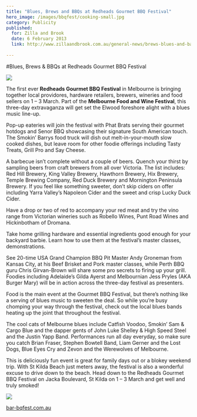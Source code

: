```yaml
---
title: "Blues, Brews and BBQs at Redheads Gourmet BBQ Festival"
hero_image: /images/bbqfest/cooking-small.jpg
category: Publicity
published:
  for: Zilla and Brook
  date: 6 February 2013
  link: http://www.zillaandbrook.com.au/general-news/brews-blues-and-barbecues-at-gourmet-bbq-festival/
  
---
```

#Blues, Brews  & BBQs at Redheads Gourmet BBQ Festival

![](/images/bbqfest/meat.jpg)

The first ever **Redheads Gourmet BBQ Festival** in Melbourne is bringing together local providores, hardware retailers, brewers, wineries and food sellers on 1 – 3 March. Part of the **Melbourne Food and Wine Festival**, this three-day extravaganza will get set the Elwood foreshore alight with a blues music line-up.

Pop-up eateries will join the festival with Phat Brats serving their gourmet hotdogs and Senor BBQ showcasing their signature South American touch. The Smokin’ Barrys food truck will dish out melt-in-your-mouth slow cooked dishes, but leave room for other foodie offerings including Tasty Treats, Grill Pro and Say Cheese.

A barbecue isn’t complete without a couple of beers. Quench your thirst by sampling beers from craft brewers from all over Victoria. The list includes: Red Hill Brewery, King Valley Brewery, Hawthorn Brewery, Hix Brewery, Temple Brewing Company, Red Duck Brewery and Mornington Peninsula Brewery. If you feel like something sweeter, don’t skip ciders on offer including Yarra Valley’s Napoleon Cider and the sweet and crisp Lucky Duck Cider.

Have a drop or two of red to accompany your red meat and try the vino range from Victorian wineries such as Robello Wines, Punt Road Wines and Hickinbotham of Dromana.

Take home grilling hardware and essential ingredients good enough for your backyard barbie. Learn how to use them at the festival’s master classes, demonstrations.



See 20-time USA Grand Champion BBQ Pit Master Andy Groneman from Kansas City, at his Beef Brisket and Pork master classes, while Perth BBQ guru Chris Girvan-Brown will share some pro secrets to firing up your grill. Foodies including Adelaide’s Gilda Ayerst and Melbournian Jess Pryles (AKA Burger Mary) will be in action across the three-day festival as presenters.

Food is the main event at the Gourmet BBQ Festival, but there’s nothing like a serving of blues music to sweeten the deal. So while you’re busy chomping your way through the festival, check out the local blues bands heating up the joint that throughout the festival.

The cool cats of Melbourne blues include Catfish Voodoo, Smokin’ Sam & Cargo Blue and the dapper gents of John Luke Shelley & High Speed Steel and the Justin Yapp Band. Performances run all day everyday, so make sure you catch Brian Fraser, Stephen Bowtell Band, Liam Gerner and the Lost Dogs, Blue Eyes Cry and Zevon and the Werewolves of Melbourne.

This is deliciously fun event is great for family days out or a blokey weekend trip. With St Kilda Beach just meters away, the festival is also a wonderful excuse to drive down to the beach. Head down to the Redheads Gourmet BBQ Festival on Jacka Boulevard, St Kilda on 1 – 3 March and get well and truly smoked!

![](/images/bbqfest/bbq-logo-banner1.jpg)

[bar-bqfest.com.au](http://www.bar-bbqfest.com.au/)